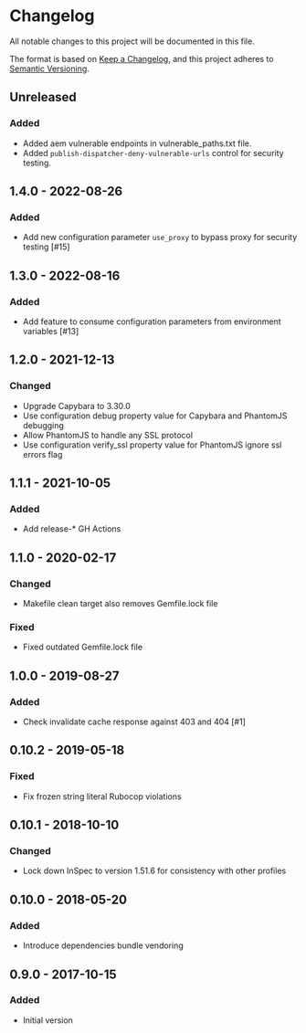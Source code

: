 # Changelog

All notable changes to this project will be documented in this file.

The format is based on [Keep a Changelog](https://keepachangelog.com/en/1.0.0/),
and this project adheres to [Semantic Versioning](https://semver.org/spec/v2.0.0.html).

## Unreleased
### Added
- Added aem vulnerable endpoints in vulnerable_paths.txt file.
- Added `publish-dispatcher-deny-vulnerable-urls` control for security testing.

## 1.4.0 - 2022-08-26
### Added
- Add new configuration parameter `use_proxy` to bypass proxy for security testing [#15]

## 1.3.0 - 2022-08-16
### Added
- Add feature to consume configuration parameters from environment variables [#13]

## 1.2.0 - 2021-12-13
### Changed
- Upgrade Capybara to 3.30.0
- Use configuration debug property value for Capybara and PhantomJS debugging
- Allow PhantomJS to handle any SSL protocol
- Use configuration verify_ssl property value for PhantomJS ignore ssl errors flag

## 1.1.1 - 2021-10-05
### Added
- Add release-* GH Actions

## 1.1.0 - 2020-02-17
### Changed
- Makefile clean target also removes Gemfile.lock file

### Fixed
- Fixed outdated Gemfile.lock file

## 1.0.0 - 2019-08-27
### Added
- Check invalidate cache response against 403 and 404 [#1]

## 0.10.2 - 2019-05-18
### Fixed
- Fix frozen string literal Rubocop violations

## 0.10.1 - 2018-10-10
### Changed
- Lock down InSpec to version 1.51.6 for consistency with other profiles

## 0.10.0 - 2018-05-20
### Added
- Introduce dependencies bundle vendoring

## 0.9.0 - 2017-10-15
### Added
- Initial version
